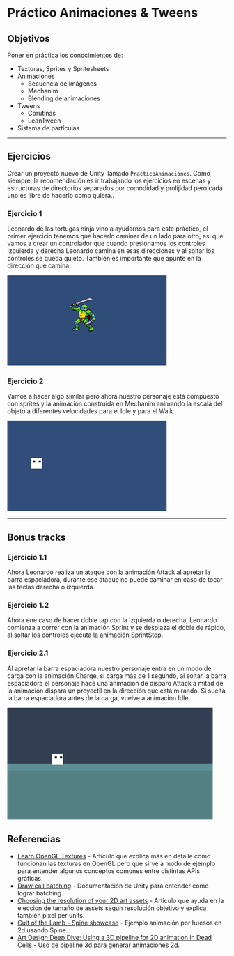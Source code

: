 # Práctico Animaciones & Tweens

## Objetivos

Poner en práctica los conocimientos de:

* Texturas, Sprites y Spritesheets
* Animaciones
  - Secuencia de imágenes
  - Mechanim
  - Blending de animaciones
* Tweens
  - Corutinas
  - LeanTween
* Sistema de partículas

--- 

## Ejercicios

Crear un proyecto nuevo de Unity llamado `PracticoAnimaciones`. Como siempre, la recomendación es ir trabajando los ejercicios en escenas y estructuras de directorios separados por comodidad y prolijidad pero cada uno es libre de hacerlo como quiera..

### Ejercicio 1

Leonardo de las tortugas ninja vino a ayudarnos para este práctico, el primer ejercicio tenemos que hacerlo caminar de un lado para otro, asi que vamos a crear un controlador que cuando presionamos los controles izquierda y derecha Leonardo camina en esas direcciones y al soltar los controles se queda quieto. También es importante que apunte en la dirección que camina.

![Ejemplo de ejercicio1](images/ejercicio1.gif)

### Ejercicio 2

Vamos a hacer algo similar pero ahora nuestro personaje está compuesto con sprites y la animación construida en Mechanim animando la escala del objeto a diferentes velocidades para el Idle y para el Walk.

![Ejemplo de ejercicio1](images/ejercicio2.gif)

---

## Bonus tracks

### Ejercicio 1.1

Ahora Leonardo realiza un ataque con la animación Attack al apretar la barra espaciadora, durante ese ataque no puede caminar en caso de tocar las teclas derecha o izquierda.

### Ejercicio 1.2

Ahora ene caso de hacer doble tap con la izquierda o derecha, Leonardo comienza a correr con la animación Sprint y se desplaza el doble de rápido, al soltar los controles ejecuta la animación SprintStop.

### Ejercicio 2.1

Al apretar la barra espaciadora nuestro personaje entra en un modo de carga con la animación Charge, si carga más de 1 segundo, al soltar la barra espaciadora el personaje hace una animacion de disparo Attack a mitad de la animación dispara un proyectil en la dirección que está mirando. Si suelta la barra espaciadora antes de la carga, vuelve a animacion Idle. 

![Ejemplo de ejercicio1](images/ejercicio2_1.gif)

## Referencias

* [Learn OpenGL Textures](https://learnopengl.com/Getting-started/Textures) - Artículo que explica más en detalle como funcionan las texturas en OpenGL pero que sirve a modo de ejemplo para entender algunos conceptos comunes entre distintas APIs gráficas.
* [Draw call batching](https://docs.unity3d.com/Manual/DrawCallBatching.html) - Documentación de Unity para entender como lograr batching.
* [Choosing the resolution of your 2D art assets](https://blog.unity.com/engine-platform/choosing-the-resolution-of-your-2d-art-assets) - Articulo que ayuda en la eleccion de tamaño de assets segun resolución objetivo y explica también pixel per units.
* [Cult of the Lamb - Spine showcase](https://www.youtube.com/watch?v=M4J6LAmsV7A) - Ejemplo animación por huesos en 2d usando Spine.
* [Art Design Deep Dive: Using a 3D pipeline for 2D animation in Dead Cells](https://www.gamedeveloper.com/production/art-design-deep-dive-using-a-3d-pipeline-for-2d-animation-in-i-dead-cells-i-) - Uso de pipeline 3d para generar animaciones 2d.